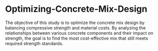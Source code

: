 # Optimizing-Concrete-Mix-Design
The objective of this study is to optimize the concrete mix design by balancing compressive strength and material costs. By analyzing the relationships between various concrete components and their impact on strength, the goal is to find the most cost-effective mix that still meets required strength standards.
